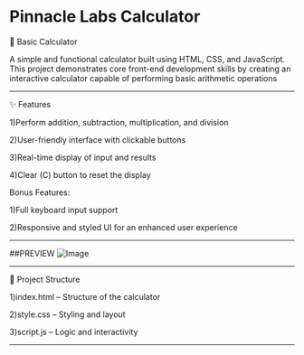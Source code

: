 # Pinnacle Labs Calculator
🧮 Basic Calculator

A simple and functional calculator built using HTML, CSS, and JavaScript. This project demonstrates core front-end development skills by creating an interactive calculator capable of performing basic arithmetic operations

--- 

✨ Features

1)Perform addition, subtraction, multiplication, and division

2)User-friendly interface with clickable buttons

3)Real-time display of input and results

4)Clear (C) button to reset the display

Bonus Features:

1)Full keyboard input support

2)Responsive and styled UI for an enhanced user experience

---
##PREVIEW 
![Image](https://github.com/user-attachments/assets/ba3c9c86-7d57-4a2e-a3af-c878f2612af2)

---

📁 Project Structure

1)index.html – Structure of the calculator

2)style.css – Styling and layout

3)script.js – Logic and interactivity

---

